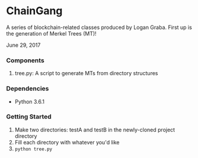 # ChainGang

A series of blockchain-related classes produced by Logan Graba. First up is the generation of Merkel Trees (MT)!

June 29, 2017

### Components
1. tree.py: A script to generate MTs from directory structures

### Dependencies
- Python 3.6.1

### Getting Started
1. Make two directories: testA and testB in the newly-cloned project directory
2. Fill each directory with whatever you'd like
3. `python tree.py`
